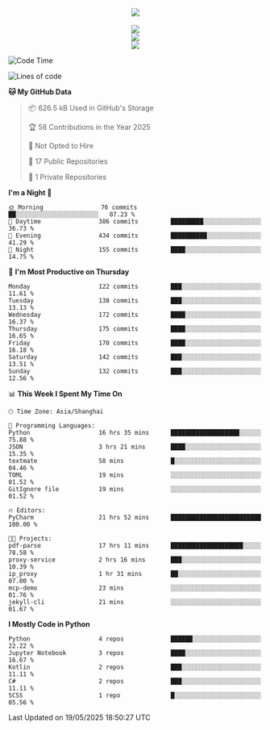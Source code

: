 <div align="center">
  <img src="https://readme-typing-svg.demolab.com?font=Zhi+Mang+Xing&size=40&pause=1000&color=000000&center=true&vCenter=true&lines=Baymax%E5%B0%8F%E6%8C%AF;Hello%20World"/><br/>
  <br/>
  <img src="https://skillicons.dev/icons?i=java,kotlin,python,c,cpp,html,css,javascript" /><br/>
  <img src="https://skillicons.dev/icons?i=spring,vue,pytorch,maven,gradle,mysql,sqlite,linux" /><br/>
  <img src="https://skillicons.dev/icons?i=idea,pycharm,webstorm,androidstudio,vscode,git,vim,md" /><br/>
</div>

<!--START_SECTION:waka-->
![Code Time](http://img.shields.io/badge/Code%20Time-932%20hrs%2058%20mins-blue)

![Lines of code](https://img.shields.io/badge/From%20Hello%20World%20I%27ve%20Written-6.1%20million%20lines%20of%20code-blue)

**🐱 My GitHub Data** 

> 📦 626.5 kB Used in GitHub's Storage 
 > 
> 🏆 58 Contributions in the Year 2025
 > 
> 🚫 Not Opted to Hire
 > 
> 📜 17 Public Repositories 
 > 
> 🔑 1 Private Repositories 
 > 
**I'm a Night 🦉** 

```text
🌞 Morning                76 commits          ██░░░░░░░░░░░░░░░░░░░░░░░   07.23 % 
🌆 Daytime                386 commits         █████████░░░░░░░░░░░░░░░░   36.73 % 
🌃 Evening                434 commits         ██████████░░░░░░░░░░░░░░░   41.29 % 
🌙 Night                  155 commits         ████░░░░░░░░░░░░░░░░░░░░░   14.75 % 
```
📅 **I'm Most Productive on Thursday** 

```text
Monday                   122 commits         ███░░░░░░░░░░░░░░░░░░░░░░   11.61 % 
Tuesday                  138 commits         ███░░░░░░░░░░░░░░░░░░░░░░   13.13 % 
Wednesday                172 commits         ████░░░░░░░░░░░░░░░░░░░░░   16.37 % 
Thursday                 175 commits         ████░░░░░░░░░░░░░░░░░░░░░   16.65 % 
Friday                   170 commits         ████░░░░░░░░░░░░░░░░░░░░░   16.18 % 
Saturday                 142 commits         ███░░░░░░░░░░░░░░░░░░░░░░   13.51 % 
Sunday                   132 commits         ███░░░░░░░░░░░░░░░░░░░░░░   12.56 % 
```


📊 **This Week I Spent My Time On** 

```text
🕑︎ Time Zone: Asia/Shanghai

💬 Programming Languages: 
Python                   16 hrs 35 mins      ███████████████████░░░░░░   75.88 % 
JSON                     3 hrs 21 mins       ████░░░░░░░░░░░░░░░░░░░░░   15.35 % 
textmate                 58 mins             █░░░░░░░░░░░░░░░░░░░░░░░░   04.46 % 
TOML                     19 mins             ░░░░░░░░░░░░░░░░░░░░░░░░░   01.52 % 
GitIgnore file           19 mins             ░░░░░░░░░░░░░░░░░░░░░░░░░   01.52 % 

🔥 Editors: 
PyCharm                  21 hrs 52 mins      █████████████████████████   100.00 % 

🐱‍💻 Projects: 
pdf-parse                17 hrs 11 mins      ████████████████████░░░░░   78.58 % 
proxy-service            2 hrs 16 mins       ███░░░░░░░░░░░░░░░░░░░░░░   10.39 % 
ip_proxy                 1 hr 31 mins        ██░░░░░░░░░░░░░░░░░░░░░░░   07.00 % 
mcp-demo                 23 mins             ░░░░░░░░░░░░░░░░░░░░░░░░░   01.76 % 
jekyll-cli               21 mins             ░░░░░░░░░░░░░░░░░░░░░░░░░   01.67 % 
```

**I Mostly Code in Python** 

```text
Python                   4 repos             ██████░░░░░░░░░░░░░░░░░░░   22.22 % 
Jupyter Notebook         3 repos             ████░░░░░░░░░░░░░░░░░░░░░   16.67 % 
Kotlin                   2 repos             ███░░░░░░░░░░░░░░░░░░░░░░   11.11 % 
C#                       2 repos             ███░░░░░░░░░░░░░░░░░░░░░░   11.11 % 
SCSS                     1 repo              █░░░░░░░░░░░░░░░░░░░░░░░░   05.56 % 
```




 Last Updated on 19/05/2025 18:50:27 UTC
<!--END_SECTION:waka-->





